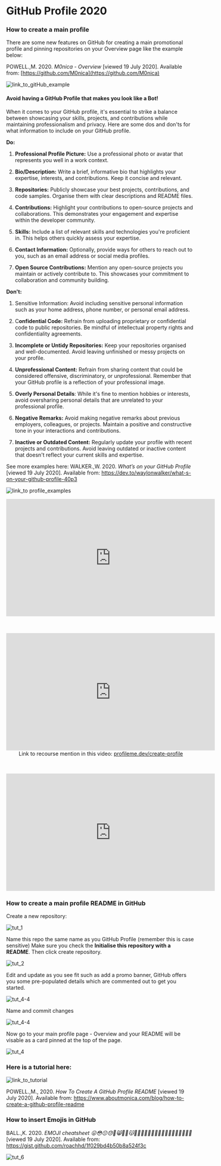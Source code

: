 # GitHub Profile 2020
### How to create a main profile

There are some new features on GitHub for creating a main promotional profile and pinning repositories on your Overview page like the example below:

POWELL.,M. 2020. *M0nica - Overview* [viewed 19 July 2020]. Available from: [https://github.com/M0nica](https://github.com/M0nica)

![link_to_gitHub_example](github_profile_img/link_to_gitHub_example.png)

#### Avoid having a GitHub Profile that makes you look like a Bot!

When it comes to your GitHub profile, it's essential to strike a balance between showcasing your skills, projects, and contributions while maintaining professionalism and privacy. Here are some dos and don'ts for what information to include on your GitHub profile.

**Do:**
1. **Professional Profile Picture:** Use a professional photo or avatar that represents you well in a work context.

1. **Bio/Description:** Write a brief, informative bio that highlights your expertise, interests, and contributions. Keep it concise and relevant.

3. **Repositories:** Publicly showcase your best projects, contributions, and code samples. Organise them with clear descriptions and README files.

4. **Contributions:** Highlight your contributions to open-source projects and collaborations. This demonstrates your engagement and expertise within the developer community.

5. **Skills:** Include a list of relevant skills and technologies you're proficient in. This helps others quickly assess your expertise.

6. **Contact Information:** Optionally, provide ways for others to reach out to you, such as an email address or social media profiles.

7. **Open Source Contributions:** Mention any open-source projects you maintain or actively contribute to. This showcases your commitment to collaboration and community building.


**Don't:**
1. Sensitive Information: Avoid including sensitive personal information such as your home address, phone number, or personal email address.

1. C**onfidential Code:** Refrain from uploading proprietary or confidential code to public repositories. Be mindful of intellectual property rights and confidentiality agreements.

1. **Incomplete or Untidy Repositories:** Keep your repositories organised and well-documented. Avoid leaving unfinished or messy projects on your profile.

1. **Unprofessional Content:** Refrain from sharing content that could be considered offensive, discriminatory, or unprofessional. Remember that your GitHub profile is a reflection of your professional image.

1. **Overly Personal Details**: While it's fine to mention hobbies or interests, avoid oversharing personal details that are unrelated to your professional profile.

1. **Negative Remarks:** Avoid making negative remarks about previous employers, colleagues, or projects. Maintain a positive and constructive tone in your interactions and contributions.

1. **Inactive or Outdated Content:** Regularly update your profile with recent projects and contributions. Avoid leaving outdated or inactive content that doesn't reflect your current skills and expertise.


See more examples here: WALKER.,W. 2020. *What’s on your GitHub Profile* [viewed 19 July 2020]. Available from: https://dev.to/waylonwalker/what-s-on-your-github-profile-40p3

![link_to profile_examples](github_profile_img/link_examples.png)

<iframe width="560" height="315" src="https://www.youtube.com/embed/-otyb0ngsa4?si=NNUL99XaeIm2zib0" title="YouTube video player" frameborder="0" allow="accelerometer; autoplay; clipboard-write; encrypted-media; gyroscope; picture-in-picture; web-share" allowfullscreen="" style="font-size: 1rem;"></iframe></p>
<p style="text-align: center;"><br></p>
<p style="text-align: center;"><iframe width="560" height="315" src="https://www.youtube.com/embed/vNoPWpF3zJk?si=-epA2T9B2twvTRZq" title="YouTube video player" frameborder="0" allow="accelerometer; autoplay; clipboard-write; encrypted-media; gyroscope; picture-in-picture; web-share" allowfullscreen="" style="font-size: 1rem;"></iframe><br>&nbsp;Link to recourse mention in this video:&nbsp;<a href="https://www.profileme.dev/create-profile">profileme.dev/create-profile</a><br></p>
<p style="text-align: center;"><br></p>

<p style="text-align: center;"><iframe width="560" height="315" src="https://www.youtube.com/embed/ktN5tDfQ_g8?si=ArLr8_EjJN2TH-Zb" title="YouTube video player" frameborder="0" allow="accelerometer; autoplay; clipboard-write; encrypted-media; gyroscope; picture-in-picture; web-share" allowfullscreen="" style="font-size: 1rem;"></iframe>


### How to create a main profile README in GitHub

Create a new repository:

![tut_1](github_profile_img/tut_1.png)

Name this repo the same name as you GitHub Profile (remember this is case sensitive) Make sure you check the **Initialise this repository with a README**. Then click create repository.

![tut_2](github_profile_img/tut_3.png)

Edit and update as you see fit such as add a promo banner,  GitHub offers you some pre-populated details which are commented out to get you started.

![tut_4-4](github_profile_img/tut_4-4.png)

Name and commit changes

![tut_4-4](github_profile_img/tut_4-4.png)

Now go to your main profile page - Overview and your README will be visable as a card pinned at the top of the page.

![tut_4](github_profile_img/tut_5.png)

### Here is a tutorial here:

![link_to_tutorial](github_profile_img/link_to_tutorial.png)

POWELL.,M., 2020. *How To Create A GitHub Profile README* [viewed 19 July 2020]. Available from: https://www.aboutmonica.com/blog/how-to-create-a-github-profile-readme

### How to insert Emojis in GitHub

BALL.,K. 2020. *EMOJI cheatsheet 😛😳😗😓🙉😸🙈🙊😽💀💢💥✨💏👫👄👃👀👛👛🗼🔮🔮🎄🎅👻* [viewed 19 July 2020]. Available from: https://gist.github.com/roachhd/1f029bd4b50b8a524f3c

![tut_6](github_profile_img/tut_6.png)
